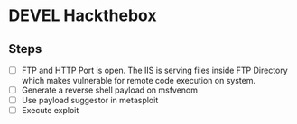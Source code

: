 # DEVEL Hackthebox
## Steps
- [ ] FTP and HTTP Port is open. The IIS is serving files inside FTP Directory which makes vulnerable for remote code
  execution on system.
- [ ] Generate a reverse shell payload on msfvenom
- [ ] Use payload suggestor in metasploit
- [ ] Execute exploit
